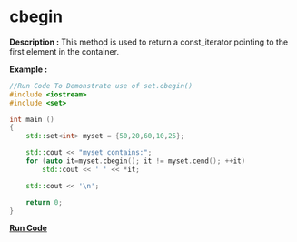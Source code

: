 # cbegin

**Description :**
    This method is used to return a const_iterator pointing to the first element in the container.

**Example :**
```cpp
//Run Code To Demonstrate use of set.cbegin()
#include <iostream>
#include <set>

int main ()
{
    std::set<int> myset = {50,20,60,10,25};

    std::cout << "myset contains:";
    for (auto it=myset.cbegin(); it != myset.cend(); ++it)
        std::cout << ' ' << *it;

    std::cout << '\n';

    return 0;
}

```
**[Run Code](https://rextester.com/YVMS29814)**
